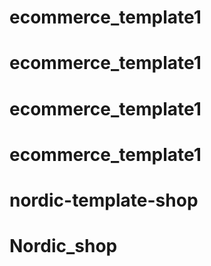 # ecommerce_template1
# ecommerce_template1
# ecommerce_template1
# ecommerce_template1
# nordic-template-shop
# Nordic_shop
